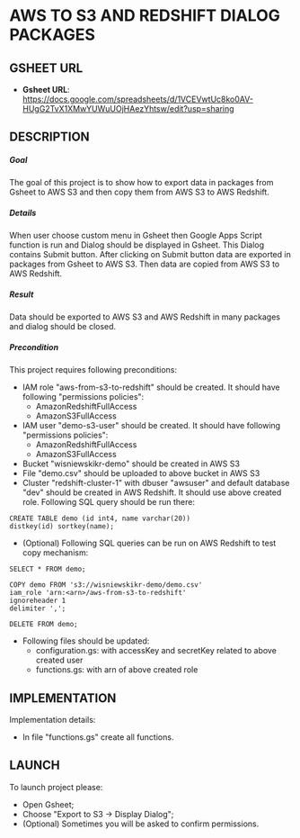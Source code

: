 AWS TO S3 AND REDSHIFT DIALOG PACKAGES
======================================


GSHEET URL
----------

* **Gsheet URL**: https://docs.google.com/spreadsheets/d/1VCEVwtUc8ko0AV-HUgG2TvX1XMwYUWuUOjHAezYhtsw/edit?usp=sharing


DESCRIPTION
-----------

##### Goal
The goal of this project is to show how to export data in packages from Gsheet to AWS S3 and then copy them from AWS S3 to AWS Redshift. 

##### Details
When user choose custom menu in Gsheet then Google Apps Script function is run and Dialog should be displayed in Gsheet.
This Dialog contains Submit button. After clicking on Submit button data are exported in packages from Gsheet to AWS S3.
Then data are copied from AWS S3 to AWS Redshift.

##### Result 
Data should be exported to AWS S3 and AWS Redshift in many packages and dialog should be closed.

##### Precondition
This project requires following preconditions:
* IAM role "aws-from-s3-to-redshift" should be created. It should have following "permissions policies":
  * AmazonRedshiftFullAccess
  * AmazonS3FullAccess
* IAM user "demo-s3-user" should be created. It should have following "permissions policies":
  * AmazonRedshiftFullAccess
  * AmazonS3FullAccess
* Bucket "wisniewskikr-demo" should be created in AWS S3
* File "demo.csv" should be uploaded to above bucket in AWS S3
* Cluster "redshift-cluster-1" with dbuser "awsuser" and default database "dev" should be created in AWS Redshift. It should use above created role. 
Following SQL query should be run there:
```
CREATE TABLE demo (id int4, name varchar(20))
distkey(id) sortkey(name);
```
* (Optional) Following SQL queries can be run on AWS Redshift to test copy mechanism:
```
SELECT * FROM demo;

COPY demo FROM 's3://wisniewskikr-demo/demo.csv'
iam_role 'arn:<arn>/aws-from-s3-to-redshift'
ignoreheader 1
delimiter ',';

DELETE FROM demo;
```
* Following files should be updated:
  * configuration.gs: with accessKey and secretKey related to above created user
  * functions.gs: with arn of above created role


IMPLEMENTATION
-----------

Implementation details:
* In file "functions.gs" create all functions.
  

LAUNCH
------

To launch project please:
* Open Gsheet;
* Choose "Export to S3 -> Display Dialog";
* (Optional) Sometimes you will be asked to confirm permissions.